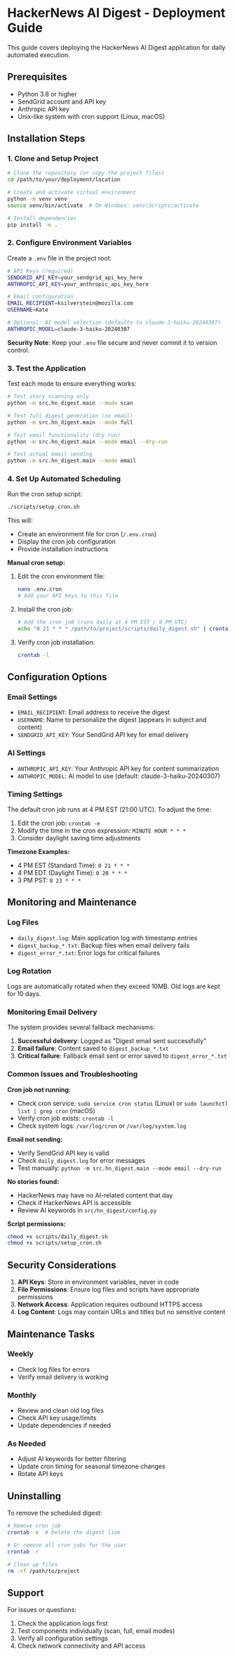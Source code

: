 # HackerNews AI Digest - Deployment Guide

This guide covers deploying the HackerNews AI Digest application for daily automated execution.

## Prerequisites

- Python 3.8 or higher
- SendGrid account and API key
- Anthropic API key
- Unix-like system with cron support (Linux, macOS)

## Installation Steps

### 1. Clone and Setup Project

```bash
# Clone the repository (or copy the project files)
cd /path/to/your/deployment/location

# Create and activate virtual environment
python -m venv venv
source venv/bin/activate  # On Windows: venv\Scripts\activate

# Install dependencies
pip install -e .
```

### 2. Configure Environment Variables

Create a `.env` file in the project root:

```bash
# API Keys (required)
SENDGRID_API_KEY=your_sendgrid_api_key_here
ANTHROPIC_API_KEY=your_anthropic_api_key_here

# Email configuration
EMAIL_RECIPIENT=ksilverstein@mozilla.com
USERNAME=Kate

# Optional: AI model selection (defaults to claude-3-haiku-20240307)
ANTHROPIC_MODEL=claude-3-haiku-20240307
```

**Security Note**: Keep your `.env` file secure and never commit it to version control.

### 3. Test the Application

Test each mode to ensure everything works:

```bash
# Test story scanning only
python -m src.hn_digest.main --mode scan

# Test full digest generation (no email)
python -m src.hn_digest.main --mode full

# Test email functionality (dry run)
python -m src.hn_digest.main --mode email --dry-run

# Test actual email sending
python -m src.hn_digest.main --mode email
```

### 4. Set Up Automated Scheduling

Run the cron setup script:

```bash
./scripts/setup_cron.sh
```

This will:
- Create an environment file for cron (`/.env.cron`)
- Display the cron job configuration
- Provide installation instructions

**Manual cron setup:**

1. Edit the cron environment file:
   ```bash
   nano .env.cron
   # Add your API keys to this file
   ```

2. Install the cron job:
   ```bash
   # Add the cron job (runs daily at 4 PM EST / 9 PM UTC)
   echo "0 21 * * * /path/to/project/scripts/daily_digest.sh" | crontab -
   ```

3. Verify cron job installation:
   ```bash
   crontab -l
   ```

## Configuration Options

### Email Settings

- `EMAIL_RECIPIENT`: Email address to receive the digest
- `USERNAME`: Name to personalize the digest (appears in subject and content)
- `SENDGRID_API_KEY`: Your SendGrid API key for email delivery

### AI Settings

- `ANTHROPIC_API_KEY`: Your Anthropic API key for content summarization
- `ANTHROPIC_MODEL`: AI model to use (default: claude-3-haiku-20240307)

### Timing Settings

The default cron job runs at 4 PM EST (21:00 UTC). To adjust the time:

1. Edit the cron job: `crontab -e`
2. Modify the time in the cron expression: `MINUTE HOUR * * *`
3. Consider daylight saving time adjustments

**Timezone Examples:**
- 4 PM EST (Standard Time): `0 21 * * *`
- 4 PM EDT (Daylight Time): `0 20 * * *`
- 3 PM PST: `0 23 * * *`

## Monitoring and Maintenance

### Log Files

- `daily_digest.log`: Main application log with timestamp entries
- `digest_backup_*.txt`: Backup files when email delivery fails
- `digest_error_*.txt`: Error logs for critical failures

### Log Rotation

Logs are automatically rotated when they exceed 10MB. Old logs are kept for 10 days.

### Monitoring Email Delivery

The system provides several fallback mechanisms:

1. **Successful delivery**: Logged as "Digest email sent successfully"
2. **Email failure**: Content saved to `digest_backup_*.txt`
3. **Critical failure**: Fallback email sent or error saved to `digest_error_*.txt`

### Common Issues and Troubleshooting

**Cron job not running:**
- Check cron service: `sudo service cron status` (Linux) or `sudo launchctl list | grep cron` (macOS)
- Verify cron job exists: `crontab -l`
- Check system logs: `/var/log/cron` or `/var/log/system.log`

**Email not sending:**
- Verify SendGrid API key is valid
- Check `daily_digest.log` for error messages
- Test manually: `python -m src.hn_digest.main --mode email --dry-run`

**No stories found:**
- HackerNews may have no AI-related content that day
- Check if HackerNews API is accessible
- Review AI keywords in `src/hn_digest/config.py`

**Script permissions:**
```bash
chmod +x scripts/daily_digest.sh
chmod +x scripts/setup_cron.sh
```

## Security Considerations

1. **API Keys**: Store in environment variables, never in code
2. **File Permissions**: Ensure log files and scripts have appropriate permissions
3. **Network Access**: Application requires outbound HTTPS access
4. **Log Content**: Logs may contain URLs and titles but no sensitive content

## Maintenance Tasks

### Weekly
- Check log files for errors
- Verify email delivery is working

### Monthly
- Review and clean old log files
- Check API key usage/limits
- Update dependencies if needed

### As Needed
- Adjust AI keywords for better filtering
- Update cron timing for seasonal timezone changes
- Rotate API keys

## Uninstalling

To remove the scheduled digest:

```bash
# Remove cron job
crontab -e  # Delete the digest line

# Or remove all cron jobs for the user
crontab -r

# Clean up files
rm -rf /path/to/project
```

## Support

For issues or questions:
1. Check the application logs first
2. Test components individually (scan, full, email modes)
3. Verify all configuration settings
4. Check network connectivity and API access